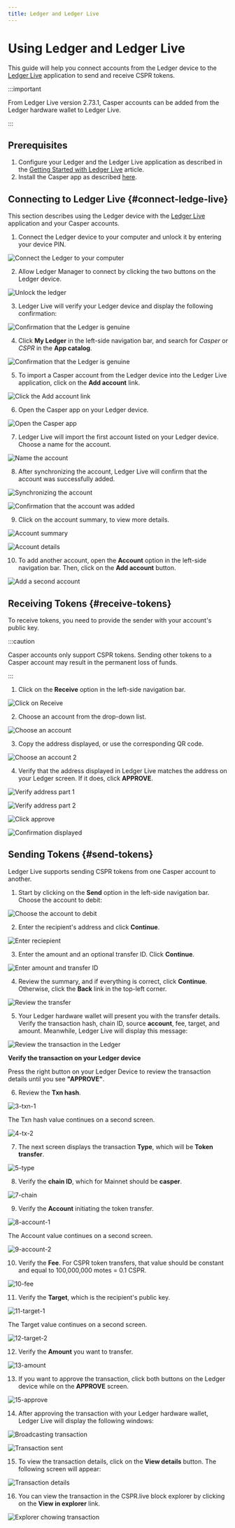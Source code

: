 ```yaml
---
title: Ledger and Ledger Live
---
```




# Using Ledger and Ledger Live

This guide will help you connect accounts from the Ledger device to the [Ledger Live](https://www.ledger.com/ledger-live) application to send and receive CSPR tokens.

:::important

From Ledger Live version 2.73.1, Casper accounts can be added from the Ledger hardware wallet to Ledger Live.

:::

## Prerequisites

1. Configure your Ledger and the Ledger Live application as described in the [Getting Started with Ledger Live](https://support.ledger.com/hc/en-us/articles/4404389503889?docs=true) article.
2. Install the Casper app as described [here](./ledger-setup.md).

## Connecting to Ledger Live {#connect-ledge-live}

This section describes using the Ledger device with the [Ledger Live](https://www.ledger.com/ledger-live) application and your Casper accounts.

1. Connect the Ledger device to your computer and unlock it by entering your device PIN.

![Connect the Ledger to your computer](./_ledger-cspr-live/ledger-live/0-connect.png)

2. Allow Ledger Manager to connect by clicking the two buttons on the Ledger device.

![Unlock the ledger](./_ledger-cspr-live/ledger-live/1-unlock.png)

3. Ledger Live will verify your Ledger device and display the following confirmation:

![Confirmation that the Ledger is genuine](./_ledger-cspr-live/ledger-live/2-confirmation.png)

4. Click **My Ledger** in the left-side navigation bar, and search for *Casper* or *CSPR* in the **App catalog**. 

![Confirmation that the Ledger is genuine](./_ledger-cspr-live/ledger-live/3-app-cspr.png)

5. To import a Casper account from the Ledger device into the Ledger Live application, click on the **Add account** link.

![Click the Add account link](./_ledger-cspr-live/ledger-live/4-add-account.png)

6. Open the Casper app on your Ledger device.

![Open the Casper app](./_ledger-cspr-live/ledger-live/5-add-account.png)

7. Ledger Live will import the first account listed on your Ledger device. Choose a name for the account.

![Name the account](./_ledger-cspr-live/ledger-live/6-add-account.png)

8. After synchronizing the account, Ledger Live will confirm that the account was successfully added.

![Synchronizing the account](./_ledger-cspr-live/ledger-live/7-add-account.png)

![Confirmation that the account was added](./_ledger-cspr-live/ledger-live/8-add-account.png)

9. Click on the account summary, to view more details.

![Account summary](./_ledger-cspr-live/ledger-live/9-account-summary.png)

![Account details](./_ledger-cspr-live/ledger-live/10-account-details.png)

10. To add another account, open the **Account** option in the left-side navigation bar. Then, click on the **Add account** button.

![Add a second account](./_ledger-cspr-live/ledger-live/11-second-account.png)

## Receiving Tokens {#receive-tokens}

To receive tokens, you need to provide the sender with your account's public key.

:::caution

Casper accounts only support CSPR tokens. Sending other tokens to a Casper account may result in the permanent loss of funds.

:::

1. Click on the **Receive** option in the left-side navigation bar.

![Click on Receive](./_ledger-cspr-live/ledger-live/12-receive.png)

2. Choose an account from the drop-down list.

![Choose an account](./_ledger-cspr-live/ledger-live/13-receive.png)

3. Copy the address displayed, or use the corresponding QR code.

![Choose an account 2](./_ledger-cspr-live/ledger-live/14-receive.png)

4. Verify that the address displayed in Ledger Live matches the address on your Ledger screen. If it does, click **APPROVE**.

![Verify address part 1](./_ledger-cspr-live/ledger-live/15-receive.png)

![Verify address part 2](./_ledger-cspr-live/ledger-live/16-receive.png)

![Click approve](./_ledger-cspr-live/ledger-live/17-receive.png)

![Confirmation displayed](./_ledger-cspr-live/ledger-live/18-receive.png)

## Sending Tokens {#send-tokens}

Ledger Live supports sending CSPR tokens from one Casper account to another.

1. Start by clicking on the **Send** option in the left-side navigation bar. Choose the account to debit:

![Choose the account to debit](./_ledger-cspr-live/ledger-live/19-send.png)

2. Enter the recipient's address and click **Continue**.

![Enter reciepient](./_ledger-cspr-live/ledger-live/20-send.png)

3. Enter the amount and an optional transfer ID. Click **Continue**.

![Enter amount and transfer ID](./_ledger-cspr-live/ledger-live/21-send.png)

4. Review the summary, and if everything is correct, click **Continue**. Otherwise, click the **Back** link in the top-left corner.

![Review the transfer](./_ledger-cspr-live/ledger-live/22-send.png)

5. Your Ledger hardware wallet will present you with the transfer details. Verify the transaction hash, chain ID, source **account**, fee, target, and amount. Meanwhile, Ledger Live will display this message:

![Review the transaction in the Ledger](./_ledger-cspr-live/ledger-live/23-send.png)

**Verify the transaction on your Ledger device**

Press the right button on your Ledger Device to review the transaction details until you see **"APPROVE"**.

6. Review the **Txn hash**.

![3-txn-1](./_ledger-cspr-live/device/3-txn-1.jpg)

The Txn hash value continues on a second screen.

![4-tx-2](./_ledger-cspr-live/device/4-txn-2.jpg)

7.  The next screen displays the transaction **Type**, which will be **Token transfer**.

![5-type](./_ledger-cspr-live/device/5-type.jpg)

8. Verify the **chain ID**, which for Mainnet should be **casper**.

![7-chain](./_ledger-cspr-live/device/7-chain.jpg)

9. Verify the **Account** initiating the token transfer.

![8-account-1](./_ledger-cspr-live/device/8-account-1.jpg)

The Account value continues on a second screen.

![9-account-2](./_ledger-cspr-live/device/9-account-2.jpg)

10. Verify the **Fee**. For CSPR token transfers, that value should be constant and equal to 100,000,000 motes = 0.1 CSPR.

![10-fee](./_ledger-cspr-live/device/10-fee.jpg)

11. Verify the **Target**, which is the recipient's public key.

![11-target-1](./_ledger-cspr-live/device/11-target-1.jpg)

The Target value continues on a second screen.

![12-target-2](./_ledger-cspr-live/device/12-target-2.jpg)

12. Verify the **Amount** you want to transfer.

![13-amount](./_ledger-cspr-live/device/13-amount.jpg)

13. If you want to approve the transaction, click both buttons on the Ledger device while on the **APPROVE** screen.

![15-approve](./_ledger-cspr-live/device/15-approve.jpg)

14. After approving the transaction with your Ledger hardware wallet, Ledger Live will display the following windows:

![Broadcasting transaction](./_ledger-cspr-live/ledger-live/24-send.png)

![Transaction sent](./_ledger-cspr-live/ledger-live/25-send.png)

15. To view the transaction details, click on the **View details** button. The following screen will appear:

![Transaction details](./_ledger-cspr-live/ledger-live/26-send.png)

16. You can view the transaction in the CSPR.live block explorer by clicking on the **View in explorer** link.

![Explorer chowing transaction](./_ledger-cspr-live/ledger-live/27-send.png)